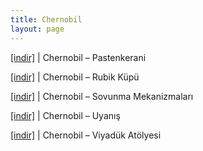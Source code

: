 ```yaml
---
title: Chernobil
layout: page
---
```


<a href="https://cloud.mail.ru/public/a6da0d93dab3/Chernobil%20-%20Pestenkerani" target="_blank">[indir]</a> | Chernobil &#8211; Pastenkerani

<a href="https://cloud.mail.ru/public/59b6e557138f/Chernobil%20-%20Rubik%20Kupu" target="_blank">[indir]</a> | Chernobil &#8211; Rubik Küpü

<a href="https://cloud.mail.ru/public/34ee20017521/Chernobil%20-%20Savunma%20Mekanizmalar%C4%B1" target="_blank">[indir]</a> | Chernobil &#8211; Sovunma Mekanizmaları

<a href="https://cloud.mail.ru/public/a321900b901e/Chernobil%20-%20Uyan%C4%B1%C5%9F" target="_blank">[indir]</a> | Chernobil &#8211; Uyanış

<a href="https://cloud.mail.ru/public/7bc53be4b839/Chernobil%20-%20Viyaduk%20Atolyesi" target="_blank">[indir]</a> | Chernobil &#8211; Viyadük Atölyesi